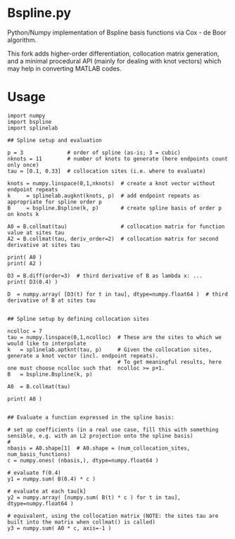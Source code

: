 # Bspline.py

Python/Numpy implementation of Bspline basis functions via Cox - de Boor algorithm.

This fork adds higher-order differentiation, collocation matrix generation, and a minimal procedural API (mainly for dealing with knot vectors) which may help in converting MATLAB codes.

# Usage

    import numpy
    import bspline
    import splinelab

    ## Spline setup and evaluation

    p = 3              # order of spline (as-is; 3 = cubic)
    nknots = 11        # number of knots to generate (here endpoints count only once)
    tau = [0.1, 0.33]  # collocation sites (i.e. where to evaluate)

    knots = numpy.linspace(0,1,nknots)  # create a knot vector without endpoint repeats
    k     = splinelab.augknt(knots, p)  # add endpoint repeats as appropriate for spline order p
    B     = bspline.Bspline(k, p)       # create spline basis of order p on knots k

    A0 = B.collmat(tau)                 # collocation matrix for function value at sites tau
    A2 = B.collmat(tau, deriv_order=2)  # collocation matrix for second derivative at sites tau

    print( A0 )
    print( A2 )

    D3 = B.diff(order=3)  # third derivative of B as lambda x: ...
    print( D3(0.4) )

    D  = numpy.array( [D3(t) for t in tau], dtype=numpy.float64 )  # third derivative of B at sites tau


    ## Spline setup by defining collocation sites

    ncolloc = 7
    tau = numpy.linspace(0,1,ncolloc)  # These are the sites to which we would like to interpolate
    k   = splinelab.aptknt(tau, p)     # Given the collocation sites, generate a knot vector (incl. endpoint repeats).
                                       # To get meaningful results, here one must choose ncolloc such that  ncolloc >= p+1.
    B   = bspline.Bspline(k, p)

    A0  = B.collmat(tau)

    print( A0 )


    ## Evaluate a function expressed in the spline basis:

    # set up coefficients (in a real use case, fill this with something sensible, e.g. with an L2 projection onto the spline basis)
    #
    nbasis = A0.shape[1]  # A0.shape = (num_collocation_sites, num_basis_functions)
    c = numpy.ones( (nbasis,), dtype=numpy.float64 )

    # evaluate f(0.4)
    y1 = numpy.sum( B(0.4) * c )

    # evaluate at each tau[k]
    y2 = numpy.array( [numpy.sum( B(t) * c ) for t in tau], dtype=numpy.float64 )

    # equivalent, using the collocation matrix (NOTE: the sites tau are built into the matrix when collmat() is called)
    y3 = numpy.sum( A0 * c, axis=-1 )

